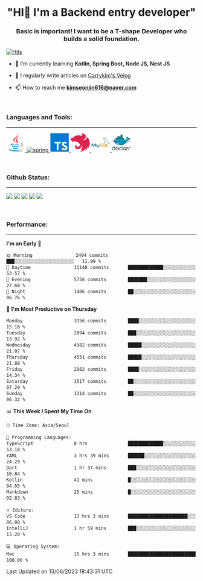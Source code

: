 <h1 align="center">"HI👋 I'm a Backend entry developer" </h1>
<h3 align="center">Basic is important! I want to be a T-shape Developer who builds a solid foundation.</h3>

[![Hits](https://hits.seeyoufarm.com/api/count/incr/badge.svg?url=https%3A%2F%2Fgithub.com%2Fgimseonjin&count_bg=%2318BFE5&title_bg=%23555555&icon=ko-fi.svg&icon_color=%23E7E7E7&title=hits&edge_flat=false)](https://hits.seeyoufarm.com)

- 🌱 I’m currently learning **Kotlin, Spring Boot, Node JS, Nest JS**

- 📝 I regularly write articles on [Carrykim's Velog](https://velog.io/@carrykim)

- 📫 How to reach me **kimseonjin616@naver.com**

<br/>

<h3 align="left">Languages and Tools:</h3>

***

<p align="left"> 
 <a href="https://www.java.com" target="_blank" rel="noreferrer"> <img src="https://raw.githubusercontent.com/devicons/devicon/master/icons/java/java-original.svg" alt="java" width="10%" height="10%"/> </a>
 <a href="https://spring.io/" target="_blank" rel="noreferrer"> <img src="https://www.vectorlogo.zone/logos/springio/springio-icon.svg" alt="spring" width="10%" height="10%"/> </a>
  <a href="https://www.typescriptlang.org/" target="_blank" rel="noreferrer"> <img src="https://raw.githubusercontent.com/devicons/devicon/master/icons/typescript/typescript-original.svg" alt="typescript" width="10%" height="10%"/> </a>
<a href="https://nestjs.com/" target="_blank" rel="noreferrer"> <img src="https://raw.githubusercontent.com/devicons/devicon/master/icons/nestjs/nestjs-plain.svg" alt="nestjs" width="10%" height="10%"/> </a> 
<a href="https://www.mysql.com/" target="_blank" rel="noreferrer"> <img src="https://raw.githubusercontent.com/devicons/devicon/master/icons/mysql/mysql-original-wordmark.svg" alt="mysql" width="10%" height="10%"/>  </a>
 <a href="https://www.docker.com/" target="_blank" rel="noreferrer"> <img src="https://raw.githubusercontent.com/devicons/devicon/master/icons/docker/docker-original-wordmark.svg" alt="docker" width="10%" height="10%"/> </a>
 </p>
</p>

<br/>

<h3 align="left">Github Status:</h3>

***

![](http://github-profile-summary-cards.vercel.app/api/cards/profile-details?username=gimseonjin&theme=nord_bright)
![](http://github-profile-summary-cards.vercel.app/api/cards/repos-per-language?username=gimseonjin&theme=nord_bright)
![](http://github-profile-summary-cards.vercel.app/api/cards/most-commit-language?username=gimseonjin&theme=nord_bright)
![](http://github-profile-summary-cards.vercel.app/api/cards/stats?username=gimseonjin&theme=nord_bright)
![](http://github-profile-summary-cards.vercel.app/api/cards/productive-time?username=gimseonjin&theme=nord_bright&utcOffset=8)


<br/>

<h3 align="left">Performance:</h3>

***

<!--START_SECTION:waka-->
**I'm an Early 🐤** 

```text
🌞 Morning                2494 commits        ███░░░░░░░░░░░░░░░░░░░░░░   11.99 % 
🌆 Daytime                11140 commits       █████████████░░░░░░░░░░░░   53.57 % 
🌃 Evening                5756 commits        ███████░░░░░░░░░░░░░░░░░░   27.68 % 
🌙 Night                  1406 commits        ██░░░░░░░░░░░░░░░░░░░░░░░   06.76 % 
```
📅 **I'm Most Productive on Thursday** 

```text
Monday                   3156 commits        ████░░░░░░░░░░░░░░░░░░░░░   15.18 % 
Tuesday                  2894 commits        ███░░░░░░░░░░░░░░░░░░░░░░   13.92 % 
Wednesday                4382 commits        █████░░░░░░░░░░░░░░░░░░░░   21.07 % 
Thursday                 4551 commits        █████░░░░░░░░░░░░░░░░░░░░   21.88 % 
Friday                   2982 commits        ████░░░░░░░░░░░░░░░░░░░░░   14.34 % 
Saturday                 1517 commits        ██░░░░░░░░░░░░░░░░░░░░░░░   07.29 % 
Sunday                   1314 commits        ██░░░░░░░░░░░░░░░░░░░░░░░   06.32 % 
```


📊 **This Week I Spent My Time On** 

```text
🕑︎ Time Zone: Asia/Seoul

💬 Programming Languages: 
TypeScript               8 hrs               █████████████░░░░░░░░░░░░   53.18 % 
YAML                     3 hrs 39 mins       ██████░░░░░░░░░░░░░░░░░░░   24.29 % 
Dart                     1 hr 37 mins        ███░░░░░░░░░░░░░░░░░░░░░░   10.84 % 
Kotlin                   41 mins             █░░░░░░░░░░░░░░░░░░░░░░░░   04.55 % 
Markdown                 25 mins             █░░░░░░░░░░░░░░░░░░░░░░░░   02.83 % 

🔥 Editors: 
VS Code                  13 hrs 3 mins       ██████████████████████░░░   86.80 % 
IntelliJ                 1 hr 59 mins        ███░░░░░░░░░░░░░░░░░░░░░░   13.20 % 

💻 Operating System: 
Mac                      15 hrs 3 mins       █████████████████████████   100.00 % 
```


 Last Updated on 13/06/2023 18:43:31 UTC
<!--END_SECTION:waka-->

<div align="center">
  
